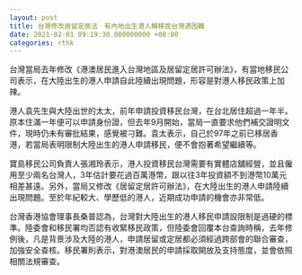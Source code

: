 ```yaml
---
layout: post
title: 台灣修改居留定居法　有內地出生港人稱移民台灣遇困難
date: 2021-02-01 09:19:30.000000000 +08:00
categories: rthk
---
```


台灣當局去年修改《港澳居民進入台灣地區及居留定居許可辦法》，有當地移民公司表示，在大陸出生的港人申請自此陸續出現問題，形容是對港人移民政策上加辣。

港人袁先生與大陸出世的太太，前年申請投資移民台灣，在台北居住超過一年半。原本住滿一年便可以申請身份證，但去年9月開始，當局一直要求他們補交證明文件，現時仍未有審批結果，感覺被刁難。袁太表示，自己於97年之前已移居香港，若當局表明限制大陸出生的港人申請移民，便不會抱著希望繼續等。 

寶島移民公司負責人張湘玲表示，港人投資移民台灣需要有實體店舖經營，並且僱用至少兩名台灣人，3年估計要花過百萬港幣，跟以往3年投資額不到港幣10萬元相差甚遠。另外，當局又修改《居留定居許可辦法》，在大陸出生的港人申請陸續出現問題。至於年紀較大、學歷低的港人，近期成功申請的機會亦非常低。

台灣香港協會理事長桑普認為，台灣對大陸出生的港人移民申請設限制是過硬的標準。陸委會和移民署均否認有收緊移民政策，但陸委會回覆本台查詢時稱，去年修例後，凡是背景涉及大陸的港人，申請居留或定居都必須經過跨部會的聯合審查，加強安全查核。移民署則表示，對港澳居民的申請採取開放及支持態度，並會依照相關法規審查。
